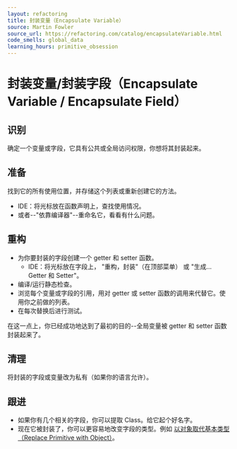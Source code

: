 ```yaml
---
layout: refactoring
title: 封装变量（Encapsulate Variable）
source: Martin Fowler
source_url: https://refactoring.com/catalog/encapsulateVariable.html
code_smells: global_data
learning_hours: primitive_obsession
---
```


# 封装变量/封装字段（Encapsulate Variable / Encapsulate Field）

## 识别
确定一个变量或字段，它具有公共或全局访问权限，你想将其封装起来。

## 准备
找到它的所有使用位置，并存储这个列表或重新创建它的方法。

* IDE：将光标放在函数声明上，查找使用情况。
* 或者--"依靠编译器"--重命名它，看看有什么问题。

## 重构
* 为你要封装的字段创建一个 getter 和 setter 函数。
  * IDE：将光标放在字段上， "重构，封装"（在顶部菜单） 或 "生成... Getter 和 Setter"。
* 编译/运行静态检查。
* 浏览每个变量或字段的引用，用对 getter 或 setter 函数的调用来代替它。使用你之前做的列表。
* 在每次替换后进行测试。

在这一点上，你已经成功地达到了最初的目的--全局变量被 getter 和 setter 函数封装起来了。

## 清理

将封装的字段或变量改为私有（如果你的语言允许）。

## 跟进

* 如果你有几个相关的字段，你可以提取 Class。给它起个好名字。
* 现在它被封装了，你可以更容易地改变字段的类型。例如 [以对象取代基本类型（Replace Primitive with Object）](replace_primitive_with_object.html)。

